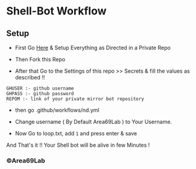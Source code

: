 # Shell-Bot Workflow #

## Setup ##
- First Go [Here](https://github.com/Area69Lab/shell-bot) & Setup Everything as Directed in a Private Repo
- Then Fork this Repo

- After that Go to the Settings of this repo >> Secrets & fill the values as described !!

```
GHUSER :- github username
GHPASS :- github password
REPOM :- link of your private mirror bot repository
```
- then go .github/workflows/nd.yml

- Change username ( By Default Area69Lab ) to Your Username.

- Now Go to loop.txt, add ```1``` and press enter & save 

And That's it !! Your Shell bot will be alive in few Minutes !

### ©Area69Lab ###
